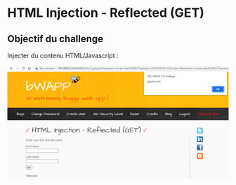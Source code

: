 # HTML Injection - Reflected (GET)

## Objectif du challenge

Injecter du contenu HTML/Javascript :&#x20;

![](<../../../../../.gitbook/assets/image (4) (1).png>)



